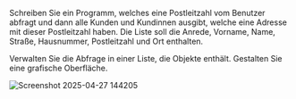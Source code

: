 Schreiben Sie ein Programm, welches eine Postleitzahl vom Benutzer abfragt und dann alle Kunden und Kundinnen ausgibt, welche eine Adresse mit dieser Postleitzahl haben. Die Liste soll die Anrede, Vorname, Name, Straße, Hausnummer, Postleitzahl und Ort enthalten. 

Verwalten Sie die Abfrage in einer Liste, die Objekte enthält. Gestalten Sie eine grafische Oberfläche. 

![Screenshot 2025-04-27 144205](https://github.com/user-attachments/assets/e9d78878-25e2-4000-9158-e3045bb0b3c9)

 
